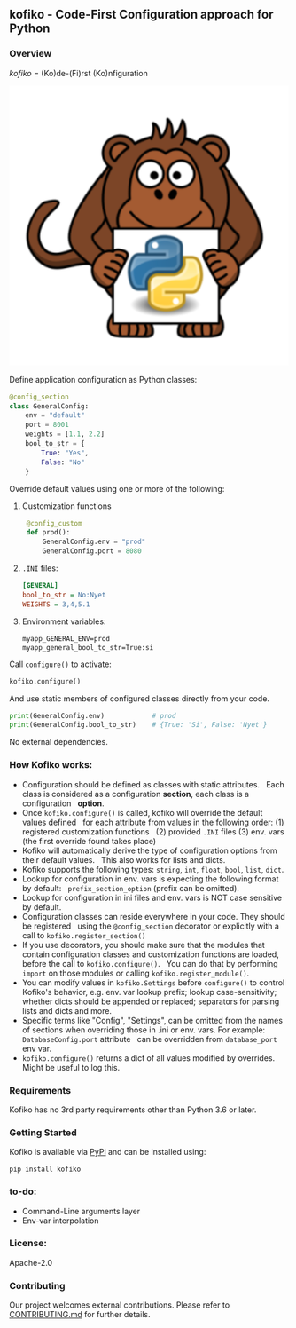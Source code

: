 ## kofiko - Code-First Configuration approach for Python 

### Overview

*kofiko* = (Ko)de-(Fi)rst (Ko)nfiguration

![](docs/kofiko-python.png)

Define application configuration as Python classes:

```python
@config_section
class GeneralConfig:
    env = "default"
    port = 8001
    weights = [1.1, 2.2]
    bool_to_str = {
        True: "Yes",
        False: "No"
    }
```

Override default values using one or more of the following:
1. Customization functions
   ```python
    @config_custom
    def prod():
        GeneralConfig.env = "prod"
        GeneralConfig.port = 8080
    ```

1. `.INI` files:
    ```ini
    [GENERAL]
    bool_to_str = No:Nyet
    WEIGHTS = 3,4,5.1
    ```

1. Environment variables:  
   ```shell script
   myapp_GENERAL_ENV=prod 
   myapp_general_bool_to_str=True:si
   ```

Call `configure()` to activate:
```python
kofiko.configure()
```

And use static members of configured classes directly from your code.
```python
print(GeneralConfig.env)            # prod
print(GeneralConfig.bool_to_str)    # {True: 'Si', False: 'Nyet'}
```

No external dependencies. 

### How Kofiko works:

* Configuration should be defined as classes with static attributes. 
  Each class is considered as a configuration **section**, each class is a configuration 
  **option**.
* Once `kofiko.configure()` is called, kofiko will override the default values defined
  for each attribute from values in the following order: (1) registered customization functions
  (2) provided `.INI` files (3) env. vars (the first override found takes place)
* Kofiko will automatically derive the type of configuration options from their default values. 
  This also works for lists and dicts.
* Kofiko supports the following types: `string`, `int`, `float`, `bool`, `list`, `dict`.   
* Lookup for configuration in env. vars is expecting the following format by default: 
  `prefix_section_option` (prefix can be omitted).
* Lookup for configuration in ini files and env. vars is NOT case sensitive by default.  
* Configuration classes can reside everywhere in your code. They should be registered 
  using the `@config_section` decorator or explicitly with a call to `kofiko.register_section()`
* If you use decorators, you should make sure that the modules that contain configuration classes and customization functions are loaded, before the call to `kofiko.configure()`. 
  You can do that by performing `import` on those modules or calling `kofiko.register_module()`.
* You can modify values in `kofiko.Settings` before `configure()` to control Kofiko's behavior, 
  e.g. env. var lookup prefix; lookup case-sensitivity; whether dicts should be appended or replaced; separators for parsing lists and dicts and more.
* Specific terms like "Config", "Settings", can be omitted from the names of sections when overriding those in .ini or env. vars. For example: `DatabaseConfig.port` attribute 
  can be overridden from `database_port` env var.
* `kofiko.configure()` returns a dict of all values modified by overrides. Might be useful to log this.

### Requirements

Kofiko has no 3rd party requirements other than Python 3.6 or later.

### Getting Started

Kofiko is available via [PyPi](https://pypi.org/project/kofiko) and can be installed using:

```
pip install kofiko
```

### to-do:

* Command-Line arguments layer
* Env-var interpolation
  
### License: 
Apache-2.0

### Contributing 

Our project welcomes external contributions. Please refer to [CONTRIBUTING.md](CONTRIBUTING.md) for further details.
